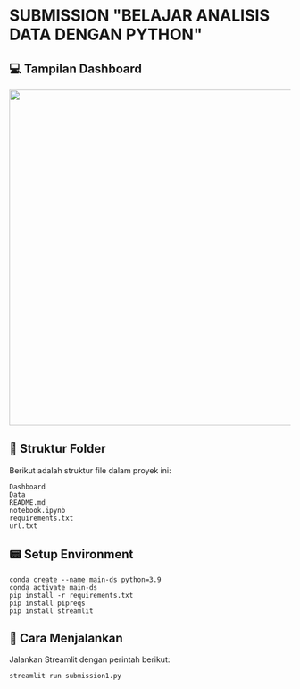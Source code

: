 # SUBMISSION "BELAJAR ANALISIS DATA DENGAN PYTHON"

## 💻 Tampilan Dashboard
<img src="https://raw.githubusercontent.com/tianiayu/Hasil-Submission-1/d4f9ea5/PATH/TO/ScreenRecording2025-03-08060621-ezgif.com-video-to-gif-converter.gif" width="600">

## 📂 Struktur Folder
Berikut adalah struktur file dalam proyek ini:
```
Dashboard
Data
README.md
notebook.ipynb
requirements.txt
url.txt
```

## 📟 Setup Environment
```
conda create --name main-ds python=3.9
conda activate main-ds
pip install -r requirements.txt
pip install pipreqs
pip install streamlit
```

## 🚀 Cara Menjalankan
Jalankan Streamlit dengan perintah berikut:
```
streamlit run submission1.py
```
